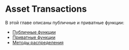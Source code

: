 # Asset Transactions

В этой главе описаны публичные и приватные функции:

* [Публичные функции](/en/waves-node/node-api/asset-transactions/public-functions)
* [Приватные функции](/en/waves-node/node-api/asset-transactions/private-functions)
* [Методы распределения](/en/waves-node/node-api/asset-transactions/distribution-methods)
